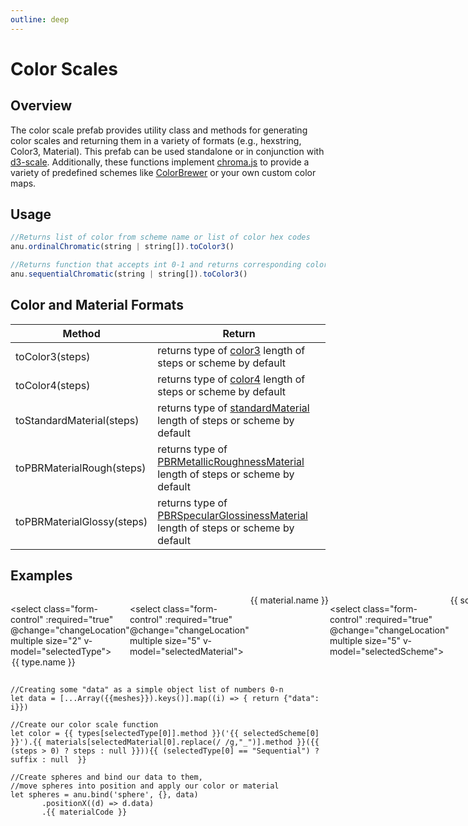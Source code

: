 ```yaml
---
outline: deep
---
```

<script setup>
  import {ref, computed } from 'vue';
  import {schemes} from '@jpmorganchase/anu';
  import chroma from './chroma.vue';

  const types = ref({ Ordinal: {
    name: "Ordinal",
    method: "d3.scaleOrdinal(anu.ordinalChromatic"
  },
    Sequential: {
    name: "Sequential",
    method: "d3.scaleSequential(anu.sequentialChromatic"
  }})

  const materials = ref({ 
    Color3: {
      name: "Color3",
      method: "toColor3",
    },
    Color4: {
      name: "Color4",
      method: "toColor4",
    },
    Standard_Material: {
      name: "Standard Material",
      method: "toStandardMaterial",
    },
    PBR_Rough: {
      name: "PBR Rough",
      method: "toPBRMaterialRough",
    },
    PBR_Glossy: {
      name: "PBR Glossy",
      method: "toPBRMaterialGlossy",
    }
  })

  const schemeList  = ref(Object.keys(schemes).reverse())

  let selectedType = ref(["Ordinal"]);
  let selectedMaterial = ref(["Color3"]);
  let selectedScheme = ref(["d310"]);
  let meshes = ref(10);
  let steps = ref(0);

  let suffix = computed(() => ".domain([0," +  (meshes.value - 1) + "])")
  
  let materialCode =  computed(() => (selectedMaterial.value[0] == "Color3") ? 'material(() => new BABYLON.StandardMaterial("mat"))\n\xa0\xa0\xa0\xa0\xa0\xa0\xa0.diffuseColor((d) => color(d.data))' :
      (selectedMaterial.value[0] == "Color4") ? 'material(() => new BABYLON.StandardMaterial("mat"))\n\xa0\xa0\xa0\xa0\xa0\xa0\xa0.diffuseColor((d) => color(d.data))' :
      (selectedMaterial.value[0] == "Standard Material") ? 'material((d) => color(d.data))' :
      (selectedMaterial.value[0] == "PBR Rough") ? 'material((d) => color(d.data))' :
      (selectedMaterial.value[0] == "PBR Glossy") ? 'material((d) => color(d.data))' : 
      null)

</script>

# Color Scales

## Overview

The color scale prefab provides utility class and methods for generating color scales and returning them in a variety of formats (e.g., hexstring, Color3, Material). This prefab can be used standalone or in conjunction with [d3-scale](https://d3js.org/d3-scale). Additionally, these functions implement [chroma.js](https://gka.github.io/chroma.js/) to provide a variety of predefined schemes like [ColorBrewer](https://colorbrewer2.org/#type=sequential&scheme=BuGn&n=3) or your own custom color maps.

## Usage



``` js
//Returns list of color from scheme name or list of color hex codes
anu.ordinalChromatic(string | string[]).toColor3()

//Returns function that accepts int 0-1 and returns corresponding color
anu.sequentialChromatic(string | string[]).toColor3() 
```



## Color and Material Formats

| Method       |    Return | 
| ------------- | ------------- | 
|   toColor3(steps)  | returns type of [color3](https://doc.babylonjs.com/typedoc/classes/BABYLON.Color3) length of steps or scheme by default | 
|   toColor4(steps)  | returns type of [color4](https://doc.babylonjs.com/typedoc/classes/BABYLON.Color4) length of steps or scheme by default | 
|   toStandardMaterial(steps)  | returns type of [standardMaterial](https://doc.babylonjs.com/typedoc/classes/BABYLON.StandardMaterial) length of steps or scheme by default | 
|   toPBRMaterialRough(steps)  | returns type of [PBRMetallicRoughnessMaterial](https://doc.babylonjs.com/typedoc/classes/BABYLON.PBRMetallicRoughnessMaterial) length of steps or scheme by default | 
|   toPBRMaterialGlossy(steps)  | returns type of [PBRSpecularGlossinessMaterial](https://doc.babylonjs.com/typedoc/classes/BABYLON.PBRSpecularGlossinessMaterial) length of steps or scheme by default | 
  

## Examples

<div class="container2">
 <div class="ui">

  
  <select class="form-control" :required="true" @change="changeLocation" multiple size="2" v-model="selectedType">
      <option  v-for="type in types" :selected="selectedType === type.name" v-bind:value="type.name" >{{ type.name }}</option>
  </select>
  

  
  <select class="form-control" :required="true" @change="changeLocation" multiple size="5" v-model="selectedMaterial">
   <option v-for="material in materials" v-bind:value="material.name" :selected="selectedMaterial === material.name"  >{{ material.name }}</option>
  </select>

  <select class="form-control" :required="true" @change="changeLocation" multiple size="5" v-model="selectedScheme">
   <option v-for="scheme in schemeList" v-bind:value="scheme" :selected="selectedScheme === scheme" >{{ scheme }}</option>
  </select>

  
  

  <div class="sliders">
    <label> Meshes
      <input  type="range" min="5" max="50" class="slider" v-model.number="meshes">
    </label>
    <label> Steps
    <input type="range" min="0" max="100" class="slider" v-model.number="steps">
    </label>
  </div>
     
  </div>

  <chroma :type="selectedType[0]" :scheme="selectedScheme[0]" :material="selectedMaterial[0]" :meshes="meshes" :steps="steps" />
</div>


```js-vue
//Creating some "data" as a simple object list of numbers 0-n
let data = [...Array({{meshes}}).keys()].map((i) => { return {"data": i}})

//Create our color scale function
let color = {{ types[selectedType[0]].method }}('{{ selectedScheme[0] }}').{{ materials[selectedMaterial[0].replace(/ /g,"_")].method }}({{ (steps > 0) ? steps : null }})){{ (selectedType[0] == "Sequential") ? suffix : null  }}

//Create spheres and bind our data to them, 
//move spheres into position and apply our color or material
let spheres = anu.bind('sphere', {}, data)
       .positionX((d) => d.data)
       .{{ materialCode }}

```

  <style>
  .container2 {
    width: 100%
  }

  .ui {
    display: flex;
    justify-content: space-evenly;
  }

  .sliders {
    display: flex;
    flex-direction: column;
  }

  .canvas-container {
    width: 100%;
    height: 100px;
    overflow: hidden;
  }

  #canvas {
    width: 100%;
    height: 500px;
    position: relative;
    top: -200px;

  }
    </style>
